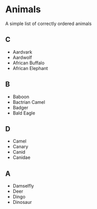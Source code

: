 # Animals
A simple list of correctly ordered animals

## C
- Aardvark
- Aardwolf
- African Buffalo
- African Elephant

## B
- Baboon
- Bactrian Camel
- Badger
- Bald Eagle

## D
- Camel
- Canary
- Canid
- Canidae

## A
- Damselfly
- Deer
- Dingo
- Dinosaur